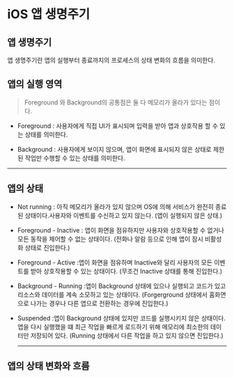 # iOS 앱 생명주기

## 앱 생명주기
앱 생명주기란 앱의 실행부터 종료까지의 프로세스의 상태 변화의 흐름을 의미한다.

## 앱의 실행 영역

> Foreground 와 Background의 공통점은 둘 다 메모리가 올라가 있다는 점이다.

- Foreground : 사용자에게 직접 UI가 표시되며 입력을 받아 앱과 상호작용 할 수 있는 상태를 의미한다.
  
- Background : 사용자에게 보이지 않으며, 앱이 화면에 표시되지 않은 상태로 제한된 작업만 수행할 수 있는 상태를 의미한다.
  
***

## 앱의 상태

- Not running : 아직 메모리가 올라가 있지 않으며 OS에 의해 서비스가 완전히 종료된 상태이다.사용자와 이벤트를 수신하고 있지 않는다. (앱이 실행되지 않은 상태.)
  
- Foreground - Inactive : 앱이 화면을 점유하지만 사용자와 상호작용할 수 없거나 모든 동작을 제어할 수 없는 상태이다. (전화나 알람 등으로 인해 앱이 잠시 비활성화 상태로 진입한다.)
  
- Foreground - Active :앱이 화면을 점유하며 Inactive와 달리 사용자의 모든 이벤트를 받아 상호작용할 수 있는 상태이다. (무조건 Inactive 상태를 통해 진입한다.)
  
- Background - Running :앱이 Background 상태에 있으나 실행되고 코드가 있고 리소스와 데이터를 계속 소모하고 있는 상태이다. (Forgerground 상태에서 홈화면으로 나가는 경우나 다른 앱으로 전환하는 경우에 진입한다.)
  
- Suspended :앱이 Background 상태에 있지만 코드를 실행시키지 않은 상태이다. 앱을 다시 실행했을 떄 최근 작업을 빠르게 로드하기 위해 메모리에 최소한의 데이터만 저장되어 있다. (Running 상태에서 다른 작업을 하고 있지 않으면 진입한다.)
  
  ***

## 앱의 상태 변화와 흐름





